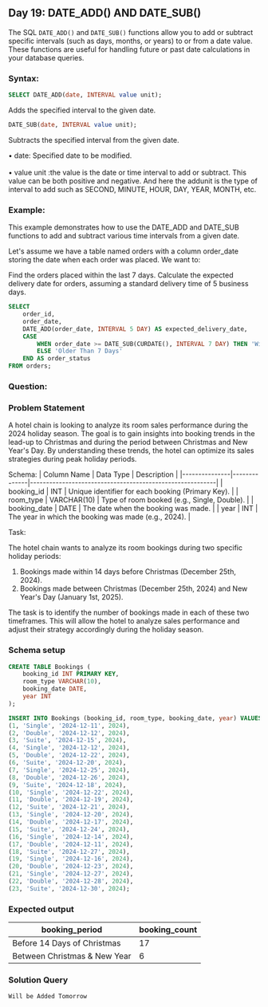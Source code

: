## Day 19: DATE_ADD() AND DATE_SUB()

The SQL `DATE_ADD()` and `DATE_SUB()` functions allow you to add or subtract specific intervals (such as days, months, or years) to or from a date value. These functions are useful for handling future or past date calculations in your database queries.

### Syntax:

```sql
SELECT DATE_ADD(date, INTERVAL value unit); 
```
Adds the specified interval to the given date.  

```sql
DATE_SUB(date, INTERVAL value unit); 
```
Subtracts the specified interval from the given date.

• date: Specified date to be modified.  
<br>• value unit :the value is the date or time interval to add or subtract. This value can be both positive and negative. And here the addunit is the type of interval to add such as SECOND, MINUTE, HOUR, DAY, YEAR, MONTH, etc. 

### Example:

This example demonstrates how to use the DATE_ADD and DATE_SUB functions to add and subtract various time intervals from a given date.

Let's assume we have a table named orders with a column order_date storing the date when each order was placed. We want to:

Find the orders placed within the last 7 days.
Calculate the expected delivery date for orders, assuming a standard delivery time of 5 business days.

```sql
SELECT
    order_id,
    order_date,
    DATE_ADD(order_date, INTERVAL 5 DAY) AS expected_delivery_date,
    CASE
        WHEN order_date >= DATE_SUB(CURDATE(), INTERVAL 7 DAY) THEN 'Within Last 7 Days'
        ELSE 'Older Than 7 Days'
    END AS order_status
FROM orders;
```

### Question:

### Problem Statement

A hotel chain is looking to analyze its room sales performance during the 2024 holiday season.
The goal is to gain insights into booking trends in the lead-up to Christmas and during the period between Christmas and New Year's Day.
By understanding these trends, the hotel can optimize its sales strategies during peak holiday periods.

Schema:
| Column Name   | Data Type    | Description                                              |
|---------------|--------------|----------------------------------------------------------|
| booking_id    | INT          | Unique identifier for each booking (Primary Key).       |
| room_type     | VARCHAR(10)  | Type of room booked (e.g., Single, Double).             |
| booking_date  | DATE         | The date when the booking was made.                      |
| year          | INT          | The year in which the booking was made (e.g., 2024).     |

Task:

The hotel chain wants to analyze its room bookings during two specific holiday periods:

1. Bookings made within 14 days before Christmas (December 25th, 2024).
2. Bookings made between Christmas (December 25th, 2024) and New Year's Day (January 1st, 2025).

The task is to identify the number of bookings made in each of these two timeframes.
This will allow the hotel to analyze sales performance and adjust their strategy accordingly during the holiday season.
   
### Schema setup

```sql
CREATE TABLE Bookings (
    booking_id INT PRIMARY KEY,
    room_type VARCHAR(10),
    booking_date DATE,
    year INT
);

INSERT INTO Bookings (booking_id, room_type, booking_date, year) VALUES
(1, 'Single', '2024-12-11', 2024),
(2, 'Double', '2024-12-12', 2024),
(3, 'Suite', '2024-12-15', 2024),
(4, 'Single', '2024-12-12', 2024),
(5, 'Double', '2024-12-22', 2024),
(6, 'Suite', '2024-12-20', 2024),
(7, 'Single', '2024-12-25', 2024),
(8, 'Double', '2024-12-26', 2024),
(9, 'Suite', '2024-12-18', 2024),
(10, 'Single', '2024-12-22', 2024),
(11, 'Double', '2024-12-19', 2024),
(12, 'Suite', '2024-12-21', 2024),
(13, 'Single', '2024-12-20', 2024),
(14, 'Double', '2024-12-17', 2024),
(15, 'Suite', '2024-12-24', 2024),
(16, 'Single', '2024-12-14', 2024),
(17, 'Double', '2024-12-11', 2024),
(18, 'Suite', '2024-12-27', 2024),
(19, 'Single', '2024-12-16', 2024),
(20, 'Double', '2024-12-23', 2024),
(21, 'Single', '2024-12-27', 2024),
(22, 'Double', '2024-12-28', 2024),
(23, 'Suite', '2024-12-30', 2024);
```

### Expected output

| booking_period                | booking_count |
|-------------------------------|---------------|
| Before 14 Days of Christmas   | 17            |
| Between Christmas & New Year  | 6             |

### Solution Query

```sql
Will be Added Tomorrow
```
